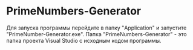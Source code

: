 # PrimeNumbers-Generator
Для запуска программы перейдите в папку "Application" и запустите "PrimeNumber-Generator.exe". 
Папка "PrimeNumbers-Generator" - это папка проекта Visual Studio с исходным кодом программы.
